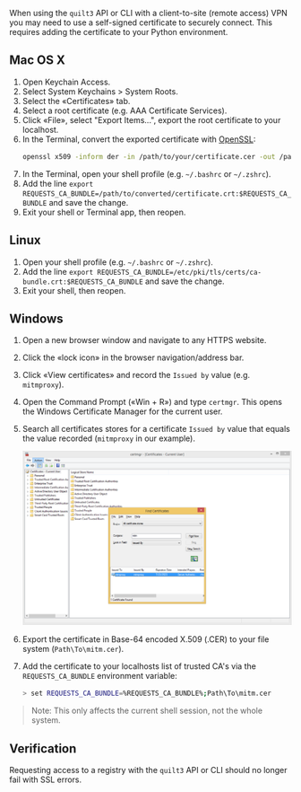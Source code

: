 <!-- markdownlint-disable-next-line first-line-h1 -->
When using the `quilt3` API or CLI with a client-to-site (remote
access) VPN you may need to use a self-signed certificate to
securely connect. This requires adding the certificate to your
Python environment.

## Mac OS X

1. Open Keychain Access.
2. Select System Keychains > System Roots.
3. Select the «Certificates» tab.
4. Select a root certificate (e.g. AAA Certificate Services).
5. Click «File», select "Export Items...", export the root certificate
to your localhost.
6. In the Terminal, convert the exported certificate with
[OpenSSL](https://www.openssl.org/):
    ```sh
    openssl x509 -inform der -in /path/to/your/certificate.cer -out /path/to/converted/certificate.crt
    ```
7. In the Terminal, open your shell profile (e.g. `~/.bashrc` or
`~/.zshrc`).
8. Add the line `export
REQUESTS_CA_BUNDLE=/path/to/converted/certificate.crt:$REQUESTS_CA_BUNDLE` and save the
change.
9. Exit your shell or Terminal app, then reopen.

## Linux

1. Open your shell profile (e.g. `~/.bashrc` or `~/.zshrc`).
2. Add the line `export REQUESTS_CA_BUNDLE=/etc/pki/tls/certs/ca-bundle.crt:$REQUESTS_CA_BUNDLE`
and save the change.
3. Exit your shell, then reopen.

## Windows

1. Open a new browser window and navigate to any HTTPS website.
2. Click the «lock icon» in the browser navigation/address bar.
3. Click «View certificates» and record the `Issued by` value (e.g.
`mitmproxy`).
4. Open the Command Prompt («Win + R») and type `certmgr`. This
opens the Windows Certificate Manager for the current user.
5. Search all certificates stores for a certificate `Issued by` value
that equals the value recorded (`mitmproxy` in our example).

   ![MITM certificate](../imgs/certmgr-windows.png)

6. Export the certificate in Base-64 encoded X.509 (.CER) to your
file system (`Path\To\mitm.cer`).
7. Add the certificate to your localhosts list of trusted CA's via the
`REQUESTS_CA_BUNDLE` environment variable:
    ```sh
    > set REQUESTS_CA_BUNDLE=%REQUESTS_CA_BUNDLE%;Path\To\mitm.cer
    ```

> Note: This only affects the current shell session, not the whole system.

## Verification

Requesting access to a registry with the `quilt3` API or CLI should
no longer fail with SSL errors.

